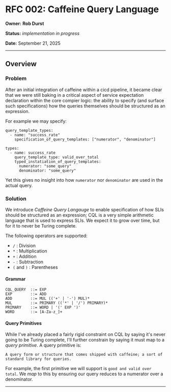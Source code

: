 # RFC 002: Caffeine Query Language

**Owner:** **Rob Durst**

**Status:** _implementation in progress_

**Date:** September 21, 2025

***

## Overview

### Problem

After an initial integration of caffeine within a cicd pipeline, it became clear that we were still baking in a critical aspect of service expectation declaration within the core compier logic: the ability to specify (and surface such specifications) how the queries themselves should be structured as an expression.

For example we may specify:

```
query_template_types:
  - name: "success_rate"
    specification_of_query_templates: ["numerator", "denominator"]

types:
  - name: success_rate
    query_template_type: valid_over_total
    typed_instatiation_of_query_templates:
      numerator: "some_query"
      denominator: "some_query"
```

Yet this gives no insight into how `numerator` nor `denominator` are used in the actual query.

### Solution

We introduce _Caffeine Query Langauge_ to enable specification of how SLIs should be structured as an expression; CQL is a very simple arithmetic language that is used to express SLIs. We expect it to grow over time, but for it to never be Turing complete.

The following operators are supported:

- `/`           : Division
- `*`           : Multiplication
- `+`           : Addition
- `-`           : Subtraction
- `(` and `)`   : Parentheses

#### Grammar

```
CQL_QUERY  ::= EXP
EXP        ::= ADD
ADD        ::= MUL (('+' | '-') MUL)*
MUL        ::= PRIMARY (('*' | '/') PRIMARY)*
PRIMARY    ::= WORD | '(' EXP ')'
WORD       ::= [A-Za-z_]+
```

#### Query Primitives

While I've already placed a fairly rigid constraint on CQL by saying it's never going to be Turing complete, I'll further constrain by saying it must map to a _query primitive_. A query primitive is:

```
A query form or structure that comes shipped with caffeine; a sort of standard library for queries. 
```

For example, the first primitive we will support is `good and valid over total`. We _map_ to this by ensuring our query reduces to a numerator over a denominator.

***
